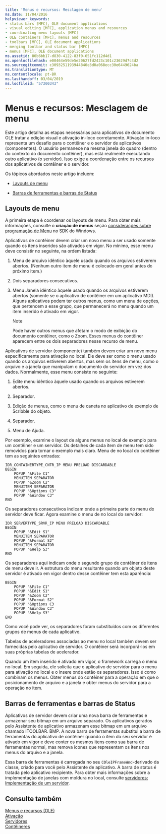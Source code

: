 ```yaml
---
title: 'Menus e recursos: Mesclagem de menu'
ms.date: 11/04/2016
helpviewer_keywords:
- status bars [MFC], OLE document applications
- visual editing [MFC], application menus and resources
- coordinating menu layouts [MFC]
- OLE containers [MFC], menus and resources
- toolbars [MFC], OLE document applications
- merging toolbar and status bar [MFC]
- menus [MFC], OLE document applications
ms.assetid: 80b6bb17-d830-4122-83f0-651fc112d4d1
ms.openlocfilehash: e00464e59de5e20627fd2423c101c23629d7c4d2
ms.sourcegitcommit: c3093251193944840e3d0a068ecc30e6449624ba
ms.translationtype: MT
ms.contentlocale: pt-BR
ms.lasthandoff: 03/04/2019
ms.locfileid: "57300343"
---
```

# <a name="menus-and-resources-menu-merging"></a>Menus e recursos: Mesclagem de menu

Este artigo detalha as etapas necessárias para aplicativos de documento OLE tratar a edição visual e ativação in-loco corretamente. Ativação in-loco representa um desafio para o contêiner e o servidor de aplicativos (componentes). O usuário permanece na mesma janela do quadro (dentro do contexto do documento contêiner), mas está realmente executando outro aplicativo (o servidor). Isso exige a coordenação entre os recursos dos aplicativos de contêiner e o servidor.

Os tópicos abordados neste artigo incluem:

- [Layouts de menu](#_core_menu_layouts)

- [Barras de ferramentas e barras de Status](#_core_toolbars_and_status_bars)

##  <a name="_core_menu_layouts"></a> Layouts de menu

A primeira etapa é coordenar os layouts de menu. Para obter mais informações, consulte o **criação de menus** seção [considerações sobre programação de Menu](https://msdn.microsoft.com/library/ms647557.aspx) no SDK do Windows.

Aplicativos de contêiner devem criar um novo menu a ser usado somente quando os itens inseridos são ativados em vigor. No mínimo, esse menu deve consistir no seguinte, na ordem listada:

1. Menu de arquivo idêntico àquele usado quando os arquivos estiverem abertos. (Nenhum outro item de menu é colocado em geral antes do próximo item.)

1. Dois separadores consecutivos.

1. Menu Janela idêntico àquele usado quando os arquivos estiverem abertos (somente se o aplicativo de contêiner em um aplicativo MDI). Alguns aplicativos podem ter outros menus, como um menu de opções, que pertencem a esse grupo, que permanecerá no menu quando um item inserido é ativado em vigor.

    > [!NOTE]
    >  Pode haver outros menus que afetam o modo de exibição do documento contêiner, como o Zoom. Esses menus do contêiner aparecem entre os dois separadores nesse recurso de menu.

Aplicativos de servidor (componente) também devem criar um novo menu especificamente para ativação no local. Ele deve ser como o menu usado quando os arquivos estiverem abertos, mas sem os itens de menu, como o arquivo e a janela que manipulam o documento do servidor em vez dos dados. Normalmente, esse menu consiste no seguinte:

1. Edite menu idêntico àquele usado quando os arquivos estiverem abertos.

1. Separador.

1. Edição de menus, como o menu de caneta no aplicativo de exemplo de Scribble do objeto.

1. Separador.

1. Menu de Ajuda.

Por exemplo, examine o layout de alguns menus no local de exemplo para um contêiner e um servidor. Os detalhes de cada item de menu tem sido removidos para tornar o exemplo mais claro. Menu de no local do contêiner tem as seguintes entradas:

```
IDR_CONTAINERTYPE_CNTR_IP MENU PRELOAD DISCARDABLE
BEGIN
    POPUP "&File C1"
    MENUITEM SEPARATOR
    POPUP "&Zoom C2"
    MENUITEM SEPARATOR
    POPUP "&Options C3"
    POPUP "&Window C3"
END
```

Os separadores consecutivos indicam onde a primeira parte do menu do servidor deve ficar. Agora examine o menu de no local do servidor:

```
IDR_SERVERTYPE_SRVR_IP MENU PRELOAD DISCARDABLE
BEGIN
    POPUP "&Edit S1"
    MENUITEM SEPARATOR
    POPUP "&Format S2"
    MENUITEM SEPARATOR
    POPUP "&Help S3"
END
```

Os separadores aqui indicam onde o segundo grupo de contêiner de itens de menu deve ir. A estrutura do menu resultante quando um objeto deste servidor é ativado em vigor dentro desse contêiner tem esta aparência:

```
BEGIN
    POPUP "&File C1"
    POPUP "&Edit S1"
    POPUP "&Zoom C2"
    POPUP "&Format S2"
    POPUP "&Options C3
    POPUP "&Window C3"
    POPUP "&Help S3"
END
```

Como você pode ver, os separadores foram substituídos com os diferentes grupos de menus de cada aplicativo.

Tabelas de aceleradores associadas ao menu no local também devem ser fornecidas pelo aplicativo de servidor. O contêiner será incorporá-los em suas próprias tabelas de acelerador.

Quando um item inserido é ativado em vigor, o framework carrega o menu no local. Em seguida, ele solicita que o aplicativo de servidor para o menu para ativação no local e o insere onde estão os separadores. Isso é como combinam os menus. Obter menus do contêiner para a operação em que o posicionamento de arquivo e a janela e obter menus do servidor para a operação no item.

##  <a name="_core_toolbars_and_status_bars"></a> Barras de ferramentas e barras de Status

Aplicativos de servidor devem criar uma nova barra de ferramentas e armazenar seu bitmap em um arquivo separado. Os aplicativos gerados pelo Assistente de aplicativo armazenam esse bitmap em um arquivo chamado ITOOLBAR. BMP. A nova barra de ferramentas substitui a barra de ferramentas do aplicativo de contêiner quando o item do seu servidor é ativado em vigor e deve conter os mesmos itens como sua barra de ferramentas normal, mas remova ícones que representam os itens nos menus do arquivo e a janela.

Essa barra de ferramentas é carregada no seu `COleIPFrameWnd`-derivado da classe, criado para você pelo Assistente de aplicativo. A barra de status é tratada pelo aplicativo recipiente. Para obter mais informações sobre a implementação de janelas com moldura no local, consulte [servidores: Implementação de um servidor](../mfc/servers-implementing-a-server.md).

## <a name="see-also"></a>Consulte também

[Menus e recursos (OLE)](../mfc/menus-and-resources-ole.md)<br/>
[Ativação](../mfc/activation-cpp.md)<br/>
[Servidores](../mfc/servers.md)<br/>
[Contêineres](../mfc/containers.md)
